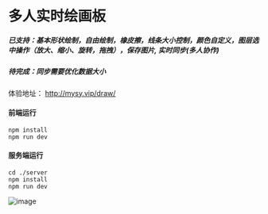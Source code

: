 # 多人实时绘画板

##### 已支持：基本形状绘制，自由绘制，橡皮擦，线条大小控制，颜色自定义，图层选中操作（放大、缩小、旋转，拖拽），保存图片, 实时同步(多人协作)
##### 待完成：同步需要优化数据大小

体验地址： http://mysy.vip/draw/ 

#### 前端运行

```
npm install
npm run dev
```

#### 服务端运行
```
cd ./server
npm install
npm run dev
```

![image](https://upload-images.jianshu.io/upload_images/6759456-33a40b839cefe8d4.png?imageMogr2/auto-orient/strip%7CimageView2/2/w/1240)
